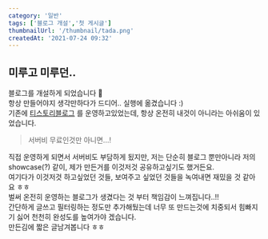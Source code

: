 ```yaml
---
category: '일반'
tags: ['블로그 개설','첫 게시글']
thumbnailUrl: '/thumbnail/tada.png'
createdAt: '2021-07-24 09:32'
---
```


## 미루고 미루던..

블로그를 개설하게 되었습니다 🎉  
항상 만들어야지 생각만하다가 드디어.. 실행에 옮겼습니다 :)  
기존에 [티스토리블로그](https://nyagm.tistory.com/) 를 운영하고있었는데, 항상 온전히 내것이 아니라는 아쉬움이 있었습니다.  

> 서버비 무료인것만 아니면...!

직접 운영하게 되면서 서버비도 부담하게 됬지만, 저는 단순히 블로그 뿐만아니라 저의 showcase(?) 같이, 제가 만든거를 이것저것 공유하고싶기도 했거든요.  
여기다가 이것저것 하고싶었던 것들, 보여주고 싶었던 것들을 녹여내면 재밌을 것 같아요 ㅎㅎ  
벌써 온전히 운영하는 블로그가 생겼다는 것 부터 책임감이 느껴집니다..!!  
간단하게 글쓰고 필터링하는 정도만 추가해뒀는데 너무 또 만드는것에 치중되서 힘빠지기 싫어 천천히 완성도를 높여가야 겠습니다.  
만든김에 짧은 글남겨봅니다 ㅎㅎ
